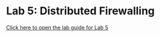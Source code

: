 # Lab 5: Distributed Firewalling

[Click here to open the lab guide for Lab 5](pdfs/immersion-day-lab5.pdf)
